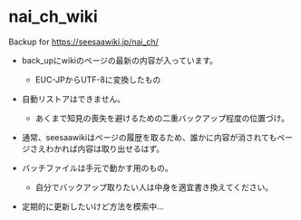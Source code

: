 # nai_ch_wiki
Backup for https://seesaawiki.jp/nai_ch/

- back_upにwikiのページの最新の内容が入っています。
  - EUC-JPからUTF-8に変換したもの
- 自動リストアはできません。
  - あくまで知見の喪失を避けるための二重バックアップ程度の位置づけ。
- 通常、seesaawikiはページの履歴を取るため、誰かに内容が消されてもページさえわかれば内容は取り出せるはず。

- バッチファイルは手元で動かす用のもの。
  - 自分でバックアップ取りたい人は中身を適宜書き換えてください。

- 定期的に更新したいけど方法を模索中...
